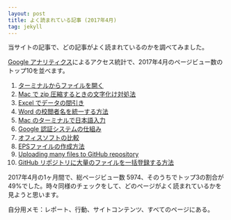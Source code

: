 ```yaml
---
layout: post
title: よく読まれている記事 (2017年4月)
tag: jekyll
---
```

当サイトの記事で、どの記事がよく読まれているのかを調べてみました。

[Google アナリティクス](https://www.google.com/intl/ja_jp/analytics/)によるアクセス統計で、2017年4月のページビュー数のトップ10を並べます。
	
1. [ターミナルからファイルを開く](/2015/10/27/open-command/)
2. [Mac で zip 圧縮するときの文字化け対処法](/2016/03/25/MacZip/)
3. [Excel でデータの間引き](/2015/10/11/excel-mabiki/)
4. [Word の校閲者名を統一する方法](/2015/10/20/word-author/)
5. [Mac のターミナルで日本語入力](/2015/11/23/mac-terminal-japanese/)
6. [Google 認証システムの仕組み](/2016/03/26/GoogleAuthenticator/)
7. [オフィスソフトの比較](/2015/11/12/office-soft/)
8. [EPSファイルの作成方法](/2015/10/18/eps-fig/)
9. [Uploading many files to GitHub repository](/2016/06/06/github-many-files/)
10. [GitHub リポジトリに大量のファイルを一括登録する方法](/2016/06/03/github-many-files/)

2017年4月の1ヶ月間で、総ページビュー数 5974、そのうちでトップ3の割合が49%でした。時々同様のチェックをして、どのページがよく読まれているかを見ようと思います。

自分用メモ：レポート、行動、サイトコンテンツ、すべてのページにある。

